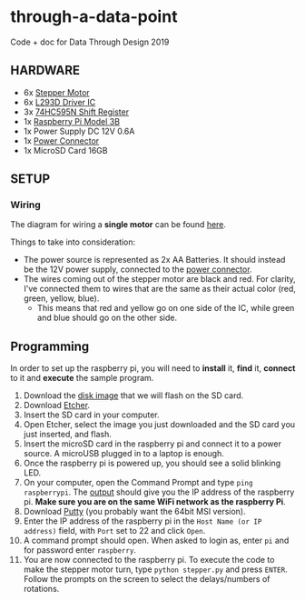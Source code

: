 # through-a-data-point
Code + doc for Data Through Design 2019

## HARDWARE

- 6x [Stepper Motor](https://www.sparkfun.com/products/10848)
- 6x [L293D Driver IC](https://www.engineersgarage.com/electronic-components/l293d-motor-driver-ic)
- 3x [74HC595N Shift Register](https://www.sparkfun.com/products/13699)
- 1x [Raspberry Pi Model 3B](https://www.raspberrypi.org/products/raspberry-pi-3-model-b/)
- 1x Power Supply DC 12V 0.6A
- 1x [Power Connector](https://ftaelectronics.com/image/cache/catalog/RG6%20Cable%20and%20Connectors/Cat6%20Connectors/2Pcs%20CCTV%20Camera%20UTP%20Power%20DC%20Plug%202.1mm%205.5mm%20Female%20Power%20Connectors-1024x768_0.jpg)
- 1x MicroSD Card 16GB

## SETUP

### Wiring

The diagram for wiring a **single motor** can be found [here](https://github.com/periode/through-a-data-point/tree/master/resources/single_stepper_diagram.pdf).

Things to take into consideration:
- The power source is represented as 2x AA Batteries. It should instead be the 12V power supply, connected to the [power connector](https://ftaelectronics.com/image/cache/catalog/RG6%20Cable%20and%20Connectors/Cat6%20Connectors/2Pcs%20CCTV%20Camera%20UTP%20Power%20DC%20Plug%202.1mm%205.5mm%20Female%20Power%20Connectors-1024x768_0.jpg).
- The wires coming out of the stepper motor are black and red. For clarity, I've connected them to wires that are the same as their actual color (red, green, yellow, blue).
  - This means that red and yellow go on one side of the IC, while green and blue should go on the other side.

## Programming

In order to set up the raspberry pi, you will need to **install** it, **find** it, **connect** to it and **execute** the sample program.

1. Download the [disk image](https://drive.google.com/open?id=1BWNo9bP_HmcmEQR-66aUi-tPA5VI7Kre) that we will flash on the SD card.
2. Download [Etcher](https://www.balena.io/etcher/).
3. Insert the SD card in your computer.
4. Open Etcher, select the image you just downloaded and the SD card you just inserted, and flash.
5. Insert the microSD card in the raspberry pi and connect it to a power source. A microUSB plugged in to a laptop is enough.
6. Once the raspberry pi is powered up, you should see a solid blinking LED.
7. On your computer, open the Command Prompt and type `ping raspberrypi`. The [output](http://j.tlns.be/wp-content/uploads/2015/02/step2_ping.png) should give you the IP address of the raspberry pi. **Make sure you are on the same WiFi network as the raspberry Pi**.
8. Download [Putty](https://www.chiark.greenend.org.uk/~sgtatham/putty/latest.html) (you probably want the 64bit MSI version).
9. Enter the IP address of the raspberry pi in the `Host Name (or IP address)` field, with `Port` set to 22 and click `Open`.
10. A command prompt should open. When asked to login as, enter `pi` and for password enter `raspberry`.
11. You are now connected to the raspberry pi. To execute the code to make the stepper motor turn, type `python stepper.py` and press `ENTER`. Follow the prompts on the screen to select the delays/numbers of rotations.

